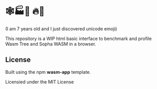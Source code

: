 
# 🕸️🏭🌳 🔥🦊

<span style="text-size: 0.5em">(I am 7 years old and I just discovered unicode emoji)</em>


This repository is a WIP html basic interface to benchmark and profile Wasm Tree and Sopha WASM in a browser.



## License

Built using the npm **wasm-app** template.

Licensied under the MIT License
